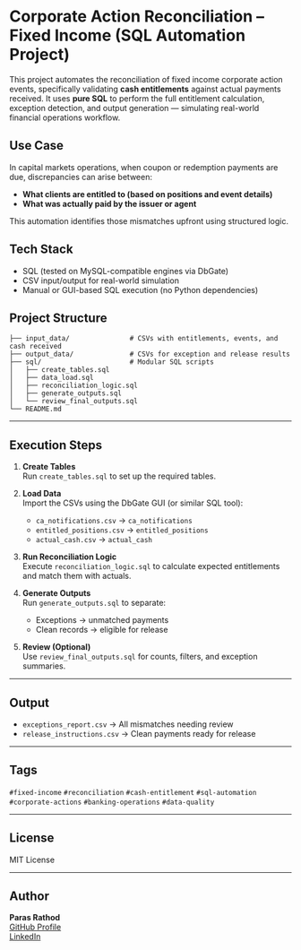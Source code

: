 # Corporate Action Reconciliation – Fixed Income (SQL Automation Project)

This project automates the reconciliation of fixed income corporate action events, specifically validating **cash entitlements** against actual payments received. It uses **pure SQL** to perform the full entitlement calculation, exception detection, and output generation — simulating real-world financial operations workflow.

## Use Case

In capital markets operations, when coupon or redemption payments are due, discrepancies can arise between:
- **What clients are entitled to (based on positions and event details)**
- **What was actually paid by the issuer or agent**

This automation identifies those mismatches upfront using structured logic.


##  Tech Stack

- SQL (tested on MySQL-compatible engines via DbGate)
- CSV input/output for real-world simulation
- Manual or GUI-based SQL execution (no Python dependencies)


##  Project Structure

```
├── input_data/               # CSVs with entitlements, events, and cash received
├── output_data/              # CSVs for exception and release results
├── sql/                      # Modular SQL scripts
│   ├── create_tables.sql
│   ├── data_load.sql
│   ├── reconciliation_logic.sql
│   ├── generate_outputs.sql
│   └── review_final_outputs.sql
└── README.md
```

---

##  Execution Steps

1. **Create Tables**  
   Run `create_tables.sql` to set up the required tables.

2. **Load Data**  
   Import the CSVs using the DbGate GUI (or similar SQL tool):  
   - `ca_notifications.csv` → `ca_notifications`  
   - `entitled_positions.csv` → `entitled_positions`  
   - `actual_cash.csv` → `actual_cash`

3. **Run Reconciliation Logic**  
   Execute `reconciliation_logic.sql` to calculate expected entitlements and match them with actuals.

4. **Generate Outputs**  
   Run `generate_outputs.sql` to separate:
   -  Exceptions → unmatched payments  
   -  Clean records → eligible for release

5. **Review (Optional)**  
   Use `review_final_outputs.sql` for counts, filters, and exception summaries.

---

##  Output

- `exceptions_report.csv` → All mismatches needing review  
- `release_instructions.csv` → Clean payments ready for release

---

##  Tags

`#fixed-income` `#reconciliation` `#cash-entitlement` `#sql-automation` `#corporate-actions` `#banking-operations` `#data-quality`

---

##  License

MIT License

---

##  Author

**Paras Rathod**  
[GitHub Profile](https://github.com/paras1234-eng)  
[LinkedIn](https://www.linkedin.com/in/paras-rathod-09429135)



